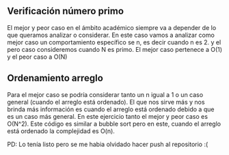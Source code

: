 ## Verificación número primo

El mejor y peor caso en el ámbito académico siempre va a depender de lo que queramos analizar o considerar. En este caso vamos a analizar como mejor caso un comportamiento específico se n, es decir cuando n es 2. y el pero caso consideremos cuando N es primo. El mejor caso pertenece a O(1) y el peor caso a O(N)

## Ordenamiento arreglo 

Para el mejor caso se podría considerar tanto un n igual a 1 o un caso general (cuando el arreglo está ordenado). El que nos sirve más y nos brinda más información es cuando el arreglo está ordenado debido a que es un caso más general. En este ejercicio tanto el mejor y peor caso es O(N^2). Este código es similar a bubble sort pero en este, cuando el arreglo está ordenado la complejidad es O(n).

PD: Lo tenía listo pero se me habia olvidado hacer push al repositorio :(
